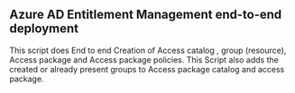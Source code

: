 Azure AD Entitlement Management end-to-end deployment
--

This script does End to end Creation of Access catalog , group (resource),  Access package and Access package policies. This Script also adds the created or already present groups to Access package catalog and access package.

